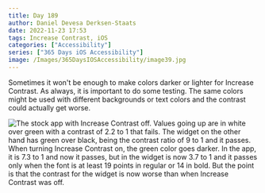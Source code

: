 ```yaml
---
title: Day 189
author: Daniel Devesa Derksen-Staats
date: 2022-11-23 17:53
tags: Increase Contrast, iOS
categories: ["Accessibility"]
series: ["365 Days iOS Accessibility"]
image: /Images/365DaysIOSAccessibility/image39.jpg
---
```


Sometimes it won't be enough to make colors darker or lighter for Increase Contrast. As always, it is important to do some testing. The same colors might be used with different backgrounds or text colors and the contrast could actually get worse.

![The stock app with Increase Contrast off. Values going up are in white over green with a contrast of 2.2 to 1 that fails. The widget on the other hand has green over black, being the contrast ratio of 9 to 1 and it passes. When turning Increase Contrast on, the green color goes darker. In the app, it is 7.3 to 1 and now it passes, but in the widget is now 3.7 to 1 and it passes only when the font is at least 19 points in regular or 14 in bold. But the point is that the contrast for the widget is now worse than when Increase Contrast was off.](/Images/365DaysIOSAccessibility/image39.jpg)

